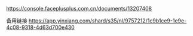 https://console.faceplusplus.com.cn/documents/13207408

备用链接
https://app.yinxiang.com/shard/s35/nl/9757212/1c9b1ce9-1e9e-4c08-9318-4d63d700e430